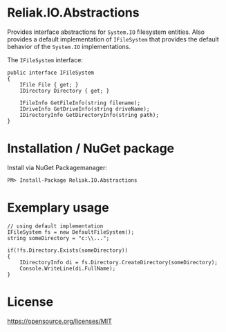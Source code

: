# Reliak.IO.Abstractions
Provides interface abstractions for `System.IO` filesystem entities. Also provides a default implementation of
`IFileSystem` that provides the default behavior of the `System.IO` implementations.

The `IFileSystem` interface:
```
public interface IFileSystem
{
	IFile File { get; }
	IDirectory Directory { get; }

	IFileInfo GetFileInfo(string filename);
	IDriveInfo GetDriveInfo(string driveName);
	IDirectoryInfo GetDirectoryInfo(string path);
}
```

# Installation / NuGet package
Install via NuGet Packagemanager:
```
PM> Install-Package Reliak.IO.Abstractions
```

# Exemplary usage
```
// using default implementation
IFileSystem fs = new DefaultFileSystem();
string someDirectory = "c:\\...";

if(!fs.Directory.Exists(someDirectory))
{
	IDirectoryInfo di = fs.Directory.CreateDirectory(someDirectory);
	Console.WriteLine(di.FullName);
}
```

# License
https://opensource.org/licenses/MIT